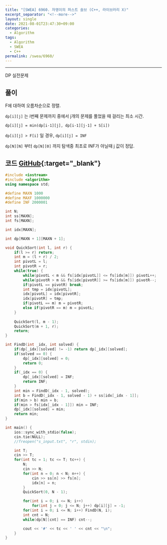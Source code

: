 ```yaml
---
title: "[SWEA] 6960. 자영이의 퍼스트 솔브 (C++, 라이브러리 X)"
excerpt_separator: "<!--more-->"
layout: single
date: 2021-08-01T23:47:30+09:00
categories:
  - Algorithm
tags:
  - Algorithm
  - SWEA
  - C++
permalink: /swea/6960/
---
```

---

DP 실전문제

## 풀이

F에 대하여 오름차순으로 정렬.

`dp[i][j]` 는 i번째 문제까지 중에서 j개의 문제를 풀었을 때 걸리는 최소 시간.

`dp[i][j] = min(dp[i-1][j], dp[i-1][j-1] + S[i])`

`dp[i][j] > F[i]` 일 경우, `dp[i][j] = INF`

`dp[N][N]` 부터 `dp[N][0]` 까지 탐색중 최초로 INF가 아닐때 j 값이 정답.

<!--more-->

## 코드 [GitHub](https://github.com/unionyy/samsung-algorithm-21/blob/main/bp-greedy-dp/practice-problems/first-solve/main.cpp){:target="_blank"}

```cpp
#include <iostream>
#include <algorithm>
using namespace std;

#define MAXN 1000
#define MAXF 1000000
#define INF 2000001

int N;
int ss[MAXN];
int fs[MAXN];

int idx[MAXN];

int dp[MAXN + 1][MAXN + 1];

void QuickSort(int l, int r) {
    if(l >= r) return;
    int m = (l + r) / 2;
    int pivotL = l;
    int pivotR = r;
    while(true) {
        while(pivotL < m && fs[idx[pivotL]] <= fs[idx[m]]) pivotL++;
        while(pivotR > m && fs[idx[pivotR]] >= fs[idx[m]]) pivotR--;
        if(pivotL == pivotR) break;
        int tmp = idx[pivotL];
        idx[pivotL] = idx[pivotR];
        idx[pivotR] = tmp;
        if(pivotL == m) m = pivotR;
        else if(pivotR == m) m = pivotL;
    }
    
    QuickSort(l, m - 1);
    QuickSort(m + 1, r);
    return;
}

int FindD(int _idx, int solved) {
    if(dp[_idx][solved] != -1) return dp[_idx][solved];
    if(solved == 0) {
        dp[_idx][solved] = 0;
        return 0;
    }
    if(_idx == 0) {
        dp[_idx][solved] = INF;
        return INF;
    }
    int min = FindD(_idx - 1, solved);
    int b = FindD(_idx - 1, solved - 1) + ss[idx[_idx - 1]];
    if(min > b) min = b;
    if(min > fs[idx[_idx - 1]]) min = INF;
    dp[_idx][solved] = min;
    return min;
}

int main() {
    ios::sync_with_stdio(false);
    cin.tie(NULL);
    //freopen("s_input.txt", "r", stdin);

    int T;
    cin >> T;
    for(int tc = 1; tc <= T; tc++) {
        N;
        cin >> N;
        for(int n = 0; n < N; n++) {
            cin >> ss[n] >> fs[n];
            idx[n] = n;
        }
        QuickSort(0, N - 1);

        for(int i = 0; i <= N; i++)
            for(int j = 0; j <= N; j++) dp[i][j] = -1;
        for(int i = 0; i <= N; i++) FindD(N, i);
        int cnt = N;
        while(dp[N][cnt] == INF) cnt--;

        cout << '#' << tc << ' ' << cnt << "\n";
    }
}

```